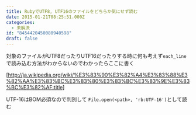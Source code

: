 ```yaml
---
title: RubyでUTF8, UTF16のファイルをどちらか気にせず読む
date: 2015-01-21T08:25:51.000Z
categories:
  - 未解決
id: "8454420450080940598"
draft: false
---
```

対象のファイルがUTF8だったりUTF16だったりする時に何も考えず`each_line`で読み込む方法がわからないのでわかったらここに書く

[http://ja.wikipedia.org/wiki/%E3%83%90%E3%82%A4%E3%83%88%E3%82%AA%E3%83%BC%E3%83%80%E3%83%BC%E3%83%9E%E3%83%BC%E3%82%AF:title]

UTF-16はBOM必須なので判別して
`File.open(<path>, 'rb:UTF-16')`として読む
